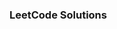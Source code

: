 ### LeetCode Solutions
<!--
| #   | Title                                                                                                                                               | Solution                                                        | Difficulty |
| --- | --------------------------------------------------------------------------------------------------------------------------------------------------- | --------------------------------------------------------------- | ---------- |
| 1   | [Two Sum](https://leetcode.com/problems/two-sum/)                                                                                                   | [Python](./two-sum/)                                            | Easy       |
| 9   | [palindrome Number](https://leetcode.com/problems/palindrome-number/)                                                                               | [Python](./palindrome-number/)                                  | Easy       |
| 13  | [Roman To Integer](https://leetcode.com/problems/roman-to-integer/)                                                                                 | [Python](./roman-to-integer/)                                   | Easy       |
| 14  | [Longest Common Prefix](https://leetcode.com/problems/longest-common-prefix/)                                                                       | [Python](./longest-common-prefix/)                              | Easy       |
| 20  | [Valid Parentheses](https://leetcode.com/problems/valid-parentheses/)                                                                               | [Python](./valid-parentheses/)                                  | Easy       |
| 21  | [Merge Two Sorted Lists](https://leetcode.com/problems/merge-two-sorted-lists/)                                                                     | [Python](./merge-two-sorted-lists/)                             | Easy       |
| 26  | [Remove Duplicates from Sorted Array](https://leetcode.com/problems/remove-duplicates-from-sorted-array/description/)                               | [Python](./remove-duplicates-from-sorted-array/)                | Easy       |
| 28  | [Find the Index of the First Occurrence in a String](https://leetcode.com/problems/find-the-index-of-the-first-occurrence-in-a-string/description/) | [Python](./find-the-index-of-the-first-occurrence-in-a-string/) | Easy       |
| 66  | [Plus One](https://leetcode.com/problems/plus-one/description/)                                                                                     | [Python](./plus-one/)                                           | Easy       |
| 217 | [Contains Duplicate](https://leetcode.com/problems/contains-duplicate/description/)                                                                 | [Python](./contains-duplicate/)                                 | Easy       | -->

